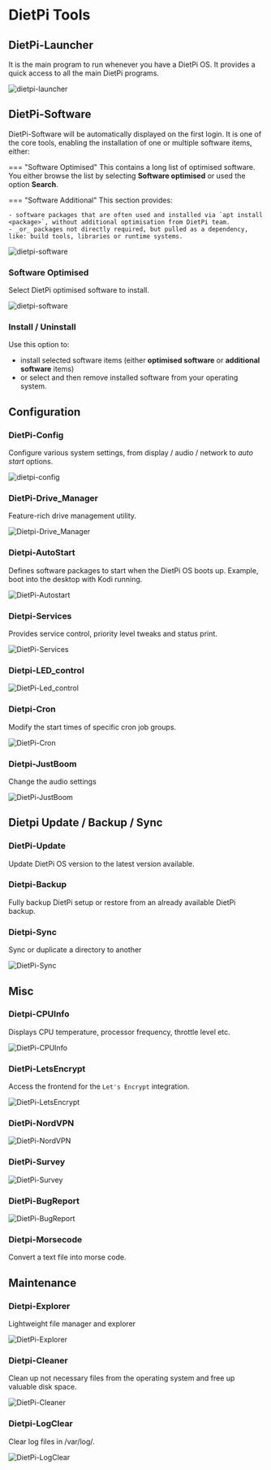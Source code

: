 # DietPi Tools

## DietPi-Launcher

It is the main program to run whenever you have a DietPi OS. It provides a quick access to all the main DietPi programs.

![dietpi-launcher](assets/images/dietpi-launcher.jpg)

## DietPi-Software

DietPi-Software will be automatically displayed on the first login. It is one of the core tools, enabling the installation of one or multiple software items, either:

=== "Software Optimised"
    This contains a long list of optimised software. You either browse the list by selecting **Software optimised** or used the option **Search**. 

=== "Software Additional"
    This section provides:
    
    - software packages that are often used and installed via `apt install <package>`, without additional optimisation from DietPi team. 
    - _or_ packages not directly required, but pulled as a dependency, like: build tools, libraries or runtime systems. 

![dietpi-software](assets/images/dietpi-software.jpg)

### Software Optimised 

Select DietPi optimised software to install.

![dietpi-software](assets/images/dietpi-software-optimised.jpg)

### Install / Uninstall

Use this option to: 

 - install selected software items (either **optimised software** or **additional software** items)
 - or select and then remove installed software from your operating system.

## Configuration

### DietPi-Config

Configure various system settings, from display / audio / network to _auto start_ options.  

![dietpi-config](assets/images/dietpi-config.jpg)

### DietPi-Drive_Manager

Feature-rich drive management utility.

![Dietpi-Drive_Manager](assets/images/dietpi-drive-manager.jpg)

### Dietpi-AutoStart

Defines software packages to start when the DietPi OS boots up. Example, boot into the desktop with Kodi running.

![DietPi-Autostart](assets/images/dietpi-autostart.jpg)

### Dietpi-Services

Provides service control, priority level tweaks and status print.

![DietPi-Services](assets/images/dietpi-services.jpg)


### Dietpi-LED_control

![DietPi-Led_control](assets/images/dietpi-ledcontrol.jpg)

### Dietpi-Cron

Modify the start times of specific cron job groups.

![DietPi-Cron](assets/images/dietpi-cron.jpg)

### Dietpi-JustBoom

Change the audio settings

![DietPi-JustBoom](assets/images/dietpi-justboom.jpg)

## Dietpi Update / Backup / Sync

### DietPi-Update 

Update DietPi OS version to the latest version available.

### Dietpi-Backup

Fully backup DietPi setup or restore from an already available DietPi backup.

### Dietpi-Sync

Sync or duplicate a directory to another

![DietPi-Sync](assets/images/dietpi-sync.jpg)

## Misc

### Dietpi-CPUInfo

Displays CPU temperature, processor frequency, throttle level etc.

![DietPi-CPUInfo](assets/images/dietpi-cpuinfo.jpg)

### DietPi-LetsEncrypt

Access the frontend for the `Let's Encrypt` integration.

![DietPi-LetsEncrypt](assets/images/dietpi-letsencrypt.jpg)

### DietPi-NordVPN

![DietPi-NordVPN](assets/images/dietpi-nordvpn.jpg)

### DietPi-Survey

![DietPi-Survey](assets/images/dietpi-survey.jpg)

### DietPi-BugReport

![DietPi-BugReport](assets/images/dietpi-bugreport.jpg)

### Dietpi-Morsecode

Convert a text file into morse code.

## Maintenance

### Dietpi-Explorer

Lightweight file manager and explorer

![DietPi-Explorer](assets/images/dietpi-explorer.jpg)

### Dietpi-Cleaner

Clean up not necessary files from the operating system and free up valuable disk space.

![DietPi-Cleaner](assets/images/dietpi-cleaner.jpg)

### Dietpi-LogClear

Clear log files in /var/log/.

![DietPi-LogClear](assets/images/dietpi-logclear.jpg)
